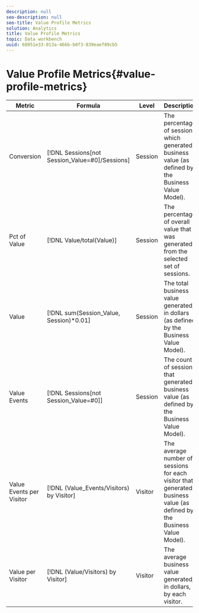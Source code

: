 ```yaml
---
description: null
seo-description: null
seo-title: Value Profile Metrics
solution: Analytics
title: Value Profile Metrics
topic: Data workbench
uuid: 68951e33-013a-466b-b0f3-839eaef89cb5
---
```


# Value Profile Metrics{#value-profile-metrics}

|  Metric  | Formula  | Level  | Description  |
|---|---|---|---|
|  Conversion  | [!DNL Sessions[not Session_Value=#0]/Sessions]  | Session  | The percentage of sessions which generated business value (as defined by the Business Value Model).  |
|  Pct of Value  | [!DNL Value/total(Value)]  | Session  | The percentage of overall value that was generated from the selected set of sessions.  |
|  Value  | [!DNL sum(Session_Value, Session)*0.01]  | Session  | The total business value generated, in dollars (as defined by the Business Value Model).  |
|  Value Events  | [!DNL Sessions[not Session_Value=#0]]  | Session  | The count of sessions that generated business value (as defined by the Business Value Model).  |
|  Value Events per Visitor  | [!DNL (Value_Events/Visitors) by Visitor]  | Visitor  | The average number of sessions for each visitor that generated business value (as defined by the Business Value Model).  |
|  Value per Visitor  | [!DNL (Value/Visitors) by Visitor]  | Visitor  | The average business value generated, in dollars, by each visitor.|
